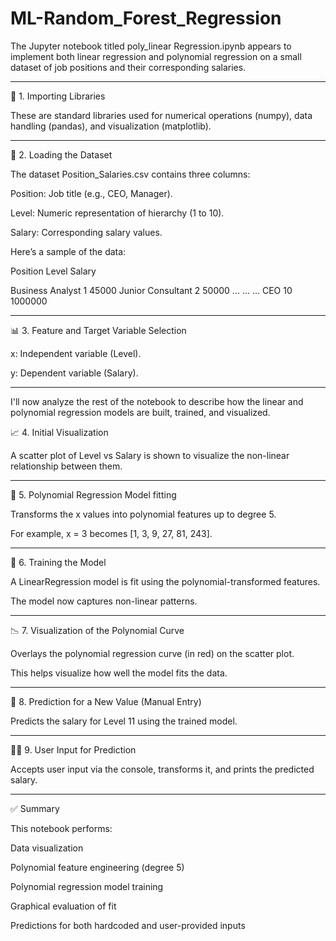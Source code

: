# ML-Random_Forest_Regression

The Jupyter notebook titled poly_linear Regression.ipynb appears to implement both linear regression and polynomial regression on a small dataset of job positions and their corresponding salaries.

---

📌 1. Importing Libraries

These are standard libraries used for numerical operations (numpy), data handling (pandas), and visualization (matplotlib).


---

📁 2. Loading the Dataset 

The dataset Position_Salaries.csv contains three columns:

Position: Job title (e.g., CEO, Manager).

Level: Numeric representation of hierarchy (1 to 10).

Salary: Corresponding salary values.


Here’s a sample of the data:

Position	Level	Salary

Business Analyst	1	45000
Junior Consultant	2	50000
...	...	...
CEO	10	1000000

---

📊 3. Feature and Target Variable Selection


x: Independent variable (Level).

y: Dependent variable (Salary).

---

I'll now analyze the rest of the notebook to describe how the linear and polynomial regression models are built, trained, and visualized.

📈 4. Initial Visualization

A scatter plot of Level vs Salary is shown to visualize the non-linear relationship between them.

---

🔧 5. Polynomial Regression Model fitting

Transforms the x values into polynomial features up to degree 5.

For example, x = 3 becomes [1, 3, 9, 27, 81, 243].

---

🧠 6. Training the Model

A LinearRegression model is fit using the polynomial-transformed features.

The model now captures non-linear patterns.

---

📉 7. Visualization of the Polynomial Curve

Overlays the polynomial regression curve (in red) on the scatter plot.

This helps visualize how well the model fits the data.

---

🔮 8. Prediction for a New Value (Manual Entry)

Predicts the salary for Level 11 using the trained model.

---

🧑‍💻 9. User Input for Prediction

Accepts user input via the console, transforms it, and prints the predicted salary.

---

✅ Summary

This notebook performs:

Data visualization

Polynomial feature engineering (degree 5)

Polynomial regression model training

Graphical evaluation of fit

Predictions for both hardcoded and user-provided inputs

